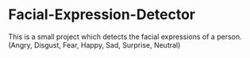 # Facial-Expression-Detector
This is a small project which detects the facial expressions of a person. (Angry, Disgust, Fear, Happy, Sad, Surprise, Neutral)
